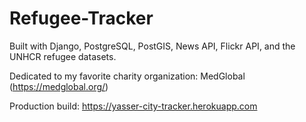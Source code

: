 # Refugee-Tracker

Built with Django, PostgreSQL, PostGIS, News API, Flickr API, and the UNHCR refugee datasets. 

Dedicated to my favorite charity organization: MedGlobal (https://medglobal.org/)

Production build: https://yasser-city-tracker.herokuapp.com

